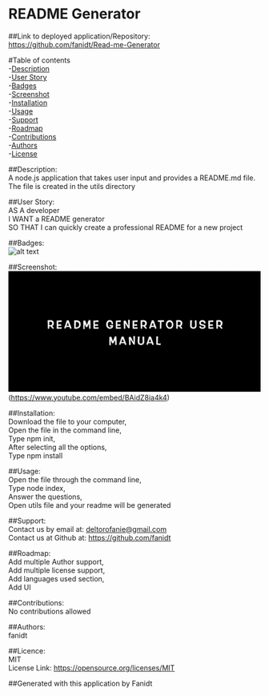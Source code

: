 # README Generator

  ##Link to deployed application/Repository: <br />
  https://github.com/fanidt/Read-me-Generator

 #Table of contents <br />
 -[Description](##Description) <br />
 -[User Story](##UserStory) <br />
 -[Badges](##Badges) <br />
 -[Screenshot](##Screenshot) <br />
 -[Installation](##Installation) <br />
 -[Usage](##Usage) <br />
 -[Support](##Support) <br />
  -[Roadmap](##Roadmap) <br />
 -[Contributions](##Contributions) <br />
 -[Authors](##Authors) <br />
 -[License](##Licence) <br />

  ##Description: <br />
  A node.js application that takes user input and provides a README.md file. The file is created in the utils directory

  ##User Story: <br />
  AS A developer  <br />  I WANT a README generator <br /> SO THAT I can quickly create a professional README for a new project
  
  ##Badges: <br />
  ![alt text](https://img.shields.io/badge/license-MIT-green)
  
  ##Screenshot: <br />
    ![alt text](./assets/readmegenerator.png)(https://www.youtube.com/embed/BAidZ8ia4k4)
  
  ##Installation: <br />
  Download the file to your computer, <br />Open the file in the command line, <br />Type npm init, <br /> After selecting all the options,  <br />Type npm install

  ##Usage: <br />
    Open the file through the command line, <br /> Type node index, <br /> Answer the questions, <br /> Open utils file and your readme will be generated

  ##Support: <br />
  Contact us by email at: deltorofanie@gmail.com <br />
  Contact us at Github at: https://github.com/fanidt

  ##Roadmap: <br />
  Add multiple Author support, <br /> Add multiple license support, <br />  Add languages used section, <br /> Add UI

  ##Contributions: <br />
  No contributions allowed

  ##Authors: <br />
  fanidt
  
  ##Licence: <br />
  MIT <br />
  License Link: https://opensource.org/licenses/MIT

##Generated with this application by Fanidt 
